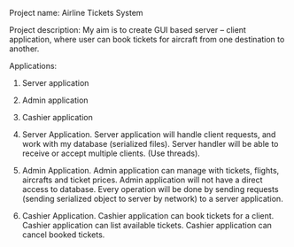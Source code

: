 Project name: Airline Tickets System

Project description: My aim is to create GUI based server – client application, where user can book tickets for aircraft from one destination to another.

Applications:

1. Server application
2. Admin application
3. Cashier application

1. Server Application.
  Server application will handle client requests, and work with my database (serialized files).
  Server handler will be able to receive or accept multiple clients. (Use threads).

2. Admin Application.
  Admin application can manage with tickets, flights, aircrafts and ticket prices.
  Admin application will not have a direct access to database.
  Every operation will be done by sending requests (sending serialized object to server by network) to a server application.

3. Cashier Application.
  Cashier application can book tickets for a client.
  Cashier application can list available tickets.
  Cashier application can cancel booked tickets.
